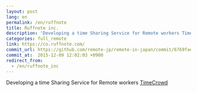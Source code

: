 ```yaml
---
layout: post
lang: en
permalink: /en/ruffnote
title: Ruffnote inc.
description: 'Developing a time Sharing Service for Remote workers TimeCrowd'
categories: full_remote
link: https://co.ruffnote.com/
commit_url: https://github.com/remote-jp/remote-in-japan/commit/6769fae480e296f88aa8c98eb55d682dd9004c04
commit_at:  2015-12-09 12:02:03 +0900
redirect_from:
  - /en/ruffnote_inc
---
```


<p>Developing a time Sharing Service for Remote workers <a href="https://timecrowd.net/">TimeCrowd</a></p>
